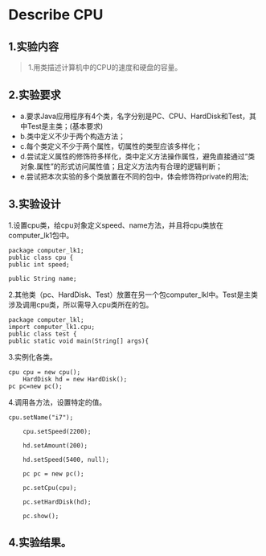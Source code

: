 Describe CPU
=
## 1.实验内容
>1.用类描述计算机中的CPU的速度和硬盘的容量。

## 2.实验要求
* a.要求Java应用程序有4个类，名字分别是PC、CPU、HardDisk和Test，其中Test是主类；(基本要求)
* b.类中定义不少于两个构造方法；
* c.每个类定义不少于两个属性，切属性的类型应该多样化；
* d.尝试定义属性的修饰符多样化，类中定义方法操作属性，避免直接通过“类对象.属性”的形式访问属性值；且定义方法内有合理的逻辑判断；
* e.尝试把本次实验的多个类放置在不同的包中，体会修饰符private的用法;

## 3.实验设计

1.设置cpu类，给cpu对象定义speed、name方法，并且将cpu类放在computer_lk1包中。

	package computer_lk1;
	public class cpu {
	public int speed;

	public String name;
	
2.其他类（pc、HardDisk、Test）放置在另一个包computer_lkl中。Test是主类涉及调用cpu类，所以需导入cpu类所在的包。<br/>	
		
	package computer_lkl;
	import computer_lk1.cpu;
	public class test {
	public static void main(String[] args){

3.实例化各类。
	 
	cpu cpu = new cpu();
        HardDisk hd = new HardDisk();
	pc pc=new pc();
	
4.调用各方法，设置特定的值。

	cpu.setName("i7");

        cpu.setSpeed(2200);

        hd.setAmount(200);

        hd.setSpeed(5400, null);

        pc pc = new pc();

        pc.setCpu(cpu);

        pc.setHardDisk(hd);

        pc.show();
	
## 4.实验结果。
	

	
	
